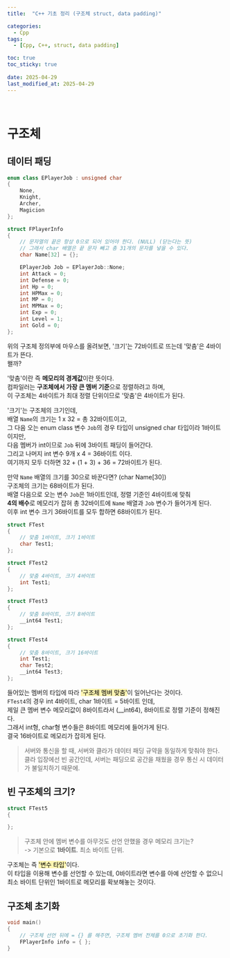 ```yaml
---
title:  "C++ 기초 정리 (구조체 struct, data padding)"

categories:
  - Cpp
tags:
  - [Cpp, C++, struct, data padding]

toc: true
toc_sticky: true
 
date: 2025-04-29
last_modified_at: 2025-04-29
---
```


<br>

# 구조체
## 데이터 패딩

```cpp
enum class EPlayerJob : unsigned char
{
	None,
	Knight,
	Archer,
	Magicion
};

struct FPlayerInfo
{
	// 문자열의 끝은 항상 0으로 되어 있어야 한다. (NULL) (닫는다는 뜻)
	// 그래서 char 배열은 끝 문자 빼고 총 31개의 문자를 넣을 수 있다.
	char Name[32] = {};

	EPlayerJob Job = EPlayerJob::None;
	int Attack = 0;
	int Defense = 0;
	int Hp = 0;
	int HPMax = 0;
	int MP = 0;
	int MPMax = 0;
	int Exp = 0;
	int Level = 1;
	int Gold = 0;
};
```

위의 구조체 정의부에 마우스를 올려보면, '크기'는 72바이트로 뜨는데 '맞춤'은 4바이트가 뜬다.  
왤까?  
 
'맞춤'이란 즉 <b>메모리의 경계값</b>이란 뜻이다.  
컴파일러는 <b>구조체에서 가장 큰 멤버 기준</b>으로 정렬하려고 하며,  
이 구조체는 4바이트가 최대 정렬 단위이므로 '맞춤'은 4바이트가 된다.  

'크기'는 구조체의 크기인데,  
배열 `Name`의 크기는 1 x 32 = 총 32바이트이고,  
그 다음 오는 enum class 변수 `Job`의 경우 타입이 unsigned char 타입이라 1바이트 이지만,  
다음 멤버가 int이므로 `Job` 뒤에 3바이트 패딩이 들어간다.  
그리고 나머지 int 변수 9개 x 4 = 36바이트 이다.  
여기까지 모두 더하면 32 + (1 + 3) + 36 = 72바이트가 된다.  

만약 `Name` 배열의 크기를 30으로 바꾼다면? (char Name[30])  
구조체의 크기는 68바이트가 된다.  
배열 다음으로 오는 변수 `Job`은 1바이트인데, 정렬 기준인 4바이트에 맞춰  
<b>4의 배수</b>로 메모리가 잡혀 총 32바이트에 `Name` 배열과 `Job` 변수가 들어가게 된다.  
이후 int 변수 크기 36바이트를 모두 합하면 68바이트가 된다.  

```cpp
struct FTest
{
	// 맞춤 1바이트, 크기 1바이트
	char Test1;
};

struct FTest2
{
	// 맞춤 4바이트, 크기 4바이트
	int Test1;
};

struct FTest3
{
	// 맞춤 8바이트, 크기 8바이트
	__int64 Test1;
};

struct FTest4
{
	// 맞춤 8바이트, 크기 16바이트
	int Test1;
	char Test2;
	__int64 Test3;
};
```

들어있는 멤버의 타입에 따라 <mark style='background-color: #fff5b1'>'구조체 멤버 맞춤'</mark>이 일어난다는 것이다.  
`FTest4`의 경우 int 4바이트, char 1바이트 = 5바이트 인데,  
제일 큰 멤버 변수 메모리값이 8바이트라서 (__int64), 8바이트로 정렬 기준이 정해진다.  
그래서 int형, char형 변수들은 8바이트 메모리에 들어가게 된다.  
결국 16바이트로 메모리가 잡히게 된다.  

> 서버와 통신을 할 때, 서버와 클라가 데이터 패딩 규약을 동일하게 맞춰야 한다.  
  클라 입장에선 빈 공간인데, 서버는 패딩으로 공간을 채웠을 경우 통신 시 데이터가 불일치하기 때문에.  



## 빈 구조체의 크기?

```cpp
struct FTest5
{

};
```

> 구조체 안에 멤버 변수를 아무것도 선언 안했을 경우 메모리 크기는?  
  -> 기본으로 <b>1바이트</b>. 최소 바이트 단위.  

구조체는 즉 <mark style='background-color: #fff5b1'>'변수 타입'</mark>이다.  
이 타입을 이용해 변수를 선언할 수 있는데, 0바이트라면 변수를 아예 선언할 수 없으니  
최소 바이트 단위인 1바이트로 메모리를 확보해놓는 것이다.  



## 구조체 초기화

```cpp
void main()
{
	// 구조체 선언 뒤에 = {} 를 해주면, 구조체 멤버 전체를 0으로 초기화 한다.
	FPlayerInfo info = { };
}
```